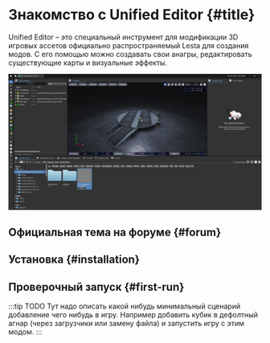 # Знакомство c Unified Editor {#title}

Unified Editor – это специальный инструмент для модификации 3D игровых ассетов официально распространяемый Lesta для создания модов. С его помощью можно создавать свои анагры, редактировать существующие карты и визуальные эффекты.

![hero-screen](./assets/hero-screen.jpg)

## Официальная тема на форуме {#forum}
## Установка {#installation}
## Проверочный запуск {#first-run}
:::tip TODO
Тут надо описать какой нибудь минимальный сценарий добавление чего нибудь в игру. Например добавить кубик в дефолтный агнар (через загрузчики или замену файла) и запустить игру с этим модом.
:::
